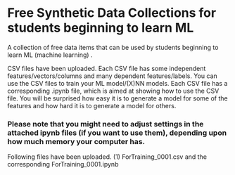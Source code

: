 # Free Synthetic Data Collections for students beginning to learn ML
A collection of free data items that can be used by students beginning to learn ML (machine learning) .

CSV files have been uploaded. Each CSV file has some independent features/vectors/columns and many dependent features/labels. You can use the CSV files to train your ML model/(X)NN models. Each CSV file has a corresponding .ipynb file, which is aimed at showing how to use the CSV file. You will be surprised how easy it is to generate a model for some of the features and how hard it is to generate a model for others.

### Please note that you might need to adjust settings in the attached ipynb files (if you want to use them), depending upon how much memory your computer has.

Following files have been uploaded.
(1) ForTraining_0001.csv and the corresponding ForTraining_0001.ipynb
